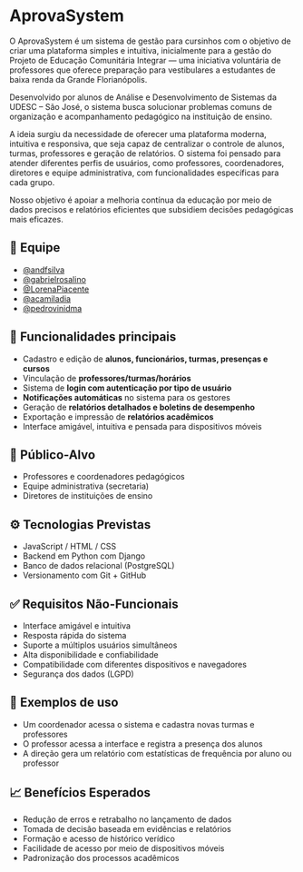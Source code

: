 # AprovaSystem

<p>
O AprovaSystem é um sistema de gestão para cursinhos com o objetivo de criar uma plataforma simples e intuitiva, inicialmente para a gestão do Projeto de Educação Comunitária Integrar — uma iniciativa voluntária de professores que oferece preparação para vestibulares a estudantes de baixa renda da Grande Florianópolis.
  
Desenvolvido por alunos de Análise e Desenvolvimento de Sistemas da UDESC – São José, o sistema busca solucionar problemas comuns de organização e acompanhamento pedagógico na instituição de ensino.

A ideia surgiu da necessidade de oferecer uma plataforma moderna, intuitiva e responsiva, que seja capaz de centralizar o controle de alunos, turmas, professores e geração de relatórios. O sistema foi pensado para atender diferentes perfis de usuários, como professores, coordenadores, diretores e equipe administrativa, com funcionalidades específicas para cada grupo.

Nosso objetivo é apoiar a melhoria contínua da educação por meio de dados precisos e relatórios eficientes que subsidiem decisões pedagógicas mais eficazes.

</p>

## 👥 Equipe

- [@andfsilva](https://github.com/andfsilva)  
- [@gabrielrosalino](https://github.com/gabrielrosalino)  
- [@LorenaPiacente](https://github.com/LorenaPiacente)  
- [@acamiladia](https://github.com/acamiladia)  
- [@pedrovinidma](https://github.com/pedrovinidma)

## 📌 Funcionalidades principais

- Cadastro e edição de **alunos, funcionários, turmas, presenças e cursos**
- Vinculação de **professores/turmas/horários**
- Sistema de **login com autenticação por tipo de usuário**
- **Notificações automáticas** no sistema para os gestores
- Geração de **relatórios detalhados e boletins de desempenho**
- Exportação e impressão de **relatórios acadêmicos**
- Interface amigável, intuitiva e pensada para dispositivos móveis


## 🎯 Público-Alvo

- Professores e coordenadores pedagógicos
- Equipe administrativa (secretaria)
- Diretores de instituições de ensino

## ⚙️ Tecnologias Previstas

- JavaScript / HTML / CSS
- Backend em Python com Django
- Banco de dados relacional (PostgreSQL)
- Versionamento com Git + GitHub

## ✅ Requisitos Não-Funcionais

- Interface amigável e intuitiva
- Resposta rápida do sistema
- Suporte a múltiplos usuários simultâneos
- Alta disponibilidade e confiabilidade
- Compatibilidade com diferentes dispositivos e navegadores
- Segurança dos dados (LGPD)

## 🧪 Exemplos de uso

- Um coordenador acessa o sistema e cadastra novas turmas e professores
- O professor acessa a interface e registra a presença dos alunos
- A direção gera um relatório com estatísticas de frequência por aluno ou professor

## 📈 Benefícios Esperados

- Redução de erros e retrabalho no lançamento de dados
- Tomada de decisão baseada em evidências e relatórios
- Formação e acesso de histórico verídico 
- Facilidade de acesso por meio de dispositivos móveis
- Padronização dos processos acadêmicos
